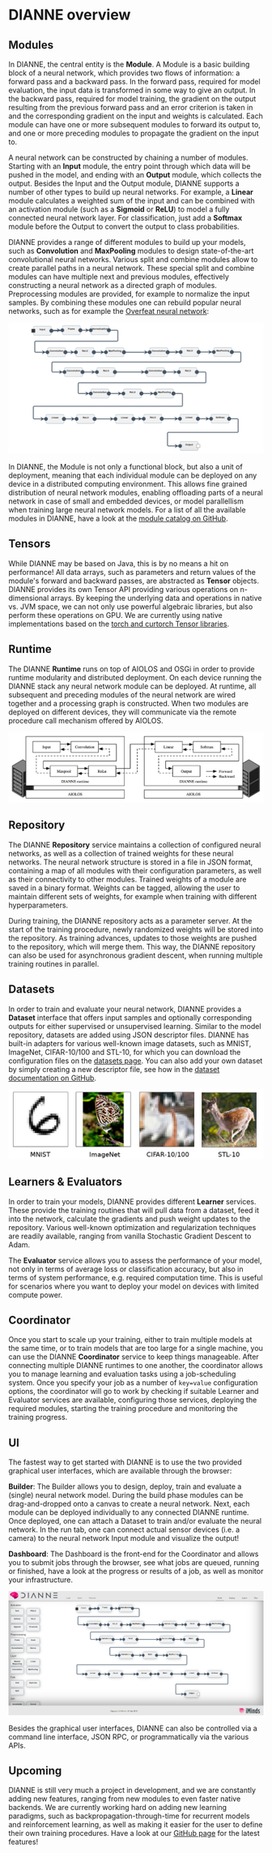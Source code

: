 DIANNE overview
===============

Modules
-------

In DIANNE, the central entity is the **Module**. A Module is a basic building block of a neural network, which provides two flows of information: a forward pass and a backward pass. In the forward pass, required for model evaluation, the input data is transformed in some way to give an output. In the backward pass, required for model training, the gradient on the output resulting from the previous forward pass and an error criterion is taken in and the corresponding gradient on the input and weights is calculated. Each module can have one or more subsequent modules to forward its output to, and one or more preceding modules to propagate the gradient on the input to.

A neural network can be constructed by chaining a number of modules. Starting with an **Input** module, the entry point through which data will be pushed in the model, and ending with an **Output** module, which collects the output. Besides the Input and the Output module, DIANNE supports a number of other types to build up neural networks. For example, a **Linear** module calculates a weighted sum of the input and can be combined with an activation module (such as a **Sigmoid** or **ReLU**) to model a fully connected neural network layer. For classification, just add a **Softmax** module before the Output to convert the output to class probabilities.  

DIANNE provides a range of different modules to build up your models, such as **Convolution** and **MaxPooling** modules to design state-of-the-art convolutional neural networks. Various split and combine modules allow to create parallel paths in a neural network. These special split and combine modules can have multiple next and previous modules, effectively constructing a neural network as a directed graph of modules. Preprocessing modules are provided, for example to normalize the input samples. By combining these modules one can rebuild popular neural networks, such as for example the [Overfeat neural network](http://cilvr.nyu.edu/doku.php?id=software:overfeat:start):

![Overfeat neural network modeled in DIANNE](figures/overfeat.png)

In DIANNE, the Module is not only a functional block, but also a unit of deployment, meaning that each individual module can be deployed on any device in a distributed computing environment. This allows fine grained distribution of neural network modules, enabling offloading parts of a neural network in case of small and embedded devices, or model parallellism when training large neural network models. For a list of all the available modules in DIANNE, have a look at the [module catalog on GitHub](https://github.com/ibcn-cloudlet/dianne/blob/v0.5.0/doc/modules.md).

Tensors
-------

While DIANNE may be based on Java, this is by no means a hit on performance! All data arrays, such as parameters and return values of the module's forward and backward passes, are abstracted as **Tensor** objects. DIANNE provides its own Tensor API providing various operations on n-dimensional arrays. By keeping the underlying data and operations in native vs. JVM space, we can not only use powerful algebraic libraries, but also perform these operations on GPU. We are currently using native implementations based on the [torch and curtorch Tensor libraries](https://github.com/torch).

Runtime
-------

The DIANNE **Runtime** runs on top of AIOLOS and OSGi in order to provide runtime modularity and distributed deployment. On each device running the DIANNE stack any neural network module can be deployed. At runtime, all subsequent and preceding modules of the neural network are wired together and a processing graph is constructed. When two modules are deployed on different devices, they will communicate via the remote procedure call mechanism offered by AIOLOS.

![DIANNE runtime](figures/runtime.png)

Repository
----------

The DIANNE **Repository** service maintains a collection of configured neural networks, as well as a collection of trained weights for these neural networks. The neural network structure is stored in a file in JSON format, containing a map of all modules with their configuration parameters, as well as their connectivity to other modules. Trained weights of a module are saved in a binary format. Weights can be tagged, allowing the user to maintain different sets of weights, for example when training with different hyperparameters.

During training, the DIANNE repository acts as a parameter server. At the start of the training procedure, newly randomized weights will be stored into the repository. As training advances, updates to those weights are pushed to the repository, which will merge them. This way, the DIANNE repository can also be used for asynchronous gradient descent, when running multiple training routines in parallel.

Datasets
--------

In order to train and evaluate your neural network, DIANNE provides a **Dataset** interface that offers input samples and optionally corresponding outputs for either supervised or unsupervised learning. Similar to the model repository, datasets are added using JSON descriptor files. DIANNE has built-in adapters for various well-known image datasets, such as MNIST, ImageNet, CIFAR-10/100 and STL-10, for which you can download the configuration files on the [datasets page](http://dianne.intec.ugent.be/datasets/). You can also add your own dataset by simply creating a new descriptor file, see how in the [dataset documentation on GitHub](https://github.com/ibcn-cloudlet/dianne/blob/v0.5.0/doc/datasets.md).

![DIANNE datasets](figures/datasets.png)

Learners & Evaluators
---------------------

In order to train your models, DIANNE provides different **Learner** services. These provide the training routines that will pull data from a dataset, feed it into the network, calculate the gradients and push weight updates to the repository. Various well-known optimization and regularization techniques are readily available, ranging from vanilla Stochastic Gradient Descent to Adam.

The **Evaluator** service allows you to assess the performance of your model, not only in terms of average loss or classification accuracy, but also in terms of system performance, e.g. required computation time. This is useful for scenarios where you want to deploy your model on devices with limited compute power.

Coordinator
-----------

Once you start to scale up your training, either to train multiple models at the same time, or to train models that are too large for a single machine, you can use the DIANNE **Coordinator** service to keep things manageable. After connecting multiple DIANNE runtimes to one another, the coordinator allows you to manage learning and evaluation tasks using a job-scheduling system. Once you specify your job as a number of `key=value` configuration options, the coordinator will go to work by checking if suitable Learner and Evaluator services are available, configuring those services, deploying the required modules, starting the training procedure and monitoring the training progress.

UI
--

The fastest way to get started with DIANNE is to use the two provided graphical user interfaces, which are available through the browser:

**Builder**: The Builder allows you to design, deploy, train and evaluate a (single) neural network model. During the build phase modules can be drag-and-dropped onto a canvas to create a neural network. Next, each module can be deployed individually to any connected DIANNE runtime. Once deployed, one can attach a Dataset to train and/or evaluate the neural network. In the run tab, one can connect actual sensor devices (i.e. a camera) to the neural network Input module and visualize the output!

**Dashboard**: The Dashboard is the front-end for the Coordinator and allows you to submit jobs through the browser, see what jobs are queued, running or finished, have a look at the progress or results of a job, as well as monitor your infrastructure.

![DIANNE UI](figures/ui.png)

Besides the graphical user interfaces, DIANNE can also be controlled via a command line interface, JSON RPC, or programmatically via the various APIs.

Upcoming
--------

DIANNE is still very much a project in development, and we are constantly adding new features, ranging from new modules to even faster native backends. We are currently working hard on adding new learning paradigms, such as backpropagation-through-time for recurrent models and reinforcement learning, as well as making it easier for the user to define their own training procedures. Have a look at our [GitHub page](https://github.com/ibcn-cloudlet/dianne) for the latest features!
